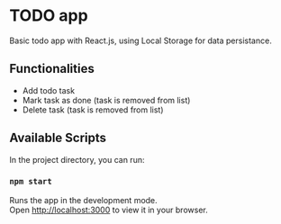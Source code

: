 # TODO app
Basic todo app with React.js, using Local Storage for data persistance.

## Functionalities

- Add todo task
- Mark task as done (task is removed from list)
- Delete task (task is removed from list)

## Available Scripts

In the project directory, you can run:

### `npm start`

Runs the app in the development mode.\
Open [http://localhost:3000](http://localhost:3000) to view it in your browser.

